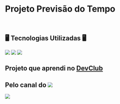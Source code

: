 <h1>Projeto Previsão do Tempo</h1>
</br>
<h2>🖥️ Tecnologias Utilizadas 🖥️</h2>

<img src= "https://img.shields.io/badge/HTML-239120?style=for-the-badge&logo=html5&logoColor=white">
<img src= "https://img.shields.io/badge/CSS-239120?&style=for-the-badge&logo=css3&logoColor=white">
<img src= "https://img.shields.io/badge/JavaScript-F7DF1E?style=for-the-badge&logo=javascript&logoColor=black">

<h2>Projeto que aprendi no <a href="https://rodolfomori.com.br/devclub/">DevClub</a></h2>
<h2>Pelo canal do <a href="https://www.youtube.com/watch?v=qxzqEuAOYZ4"><img src="https://img.shields.io/badge/YouTube-FF0000?style=for-the-badge&logo=youtube&logoColor=white"></a></h2>

<img src= "https://github.com/Brunnocgama/Previsao-do-Tempo/blob/master/assets/previs%C3%A3o%20do%20tempo.png">

